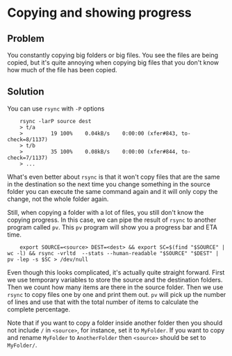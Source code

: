 # Copying and showing progress

## Problem
You constantly copying big folders or big files. You see the files are being copied, but it's quite annoying when copying big files that you don't know how much of the file has been copied.

## Solution

You can use `rsync` with `-P` options

```
    rsync -larP source dest
    > t/a
    >         19 100%    0.04kB/s    0:00:00 (xfer#843, to-check=8/1137)
    > t/b
    >         35 100%    0.08kB/s    0:00:00 (xfer#844, to-check=7/1137)
    > ...
```

What's even better about `rsync` is that it won't copy files that are the same in the destination so the next time you change something in the source folder you can execute the same command again and it will only copy the change, not the whole folder again.

Still, when copying a folder with a lot of files, you still don't know the copying progress. In this case, we can pipe the result of `rsync` to another program called `pv`. This `pv` program will show you a progress bar and ETA time.

```
    export SOURCE=<source> DEST=<dest> && export SC=$(find "$SOURCE" | wc -l) && rsync -vrltd  --stats --human-readable "$SOURCE" "$DEST" | pv -lep -s $SC > /dev/null
```

Even though this looks complicated, it's actually quite straight forward. First we use temporary variables to store the source and the destination folders. Then we count how many items are there in the source folder. Then we use `rsync` to copy files one by one and print them out. `pv` will pick up the number of lines and use that with the total number of items to calculate the complete percentage.

Note that if you want to copy a folder inside another folder then you should not include `/` in `<source>`, for instance, set it to `MyFolder`. If you want to copy and rename `MyFolder` to `AnotherFolder` then `<source>` should be set to `MyFolder/`.
